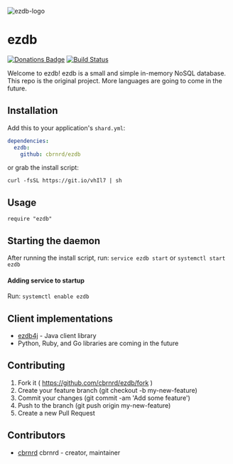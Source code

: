 ![ezdb-logo](https://i.imgur.com/v1VghNcl.png)
# ezdb
[![Donations Badge](https://yourdonation.rocks/images/badge.svg)](http://carterbrainerd.me/donations/)
[![Build Status](https://travis-ci.org/cbrnrd/ezdb.svg?branch=master)](https://travis-ci.org/cbrnrd/ezdb)

Welcome to ezdb! ezdb is a small and simple in-memory NoSQL database. This repo is the original project. More languages are going to come in the future.

## Installation

Add this to your application's `shard.yml`:

```yaml
dependencies:
  ezdb:
    github: cbrnrd/ezdb
```

or grab the install script:

```
curl -fsSL https://git.io/vhIl7 | sh
```

## Usage

```crystal
require "ezdb"
```

## Starting the daemon

After running the install script, run: `service ezdb start` or `systemctl start ezdb`

#### Adding service to startup
Run: `systemctl enable ezdb`

## Client implementations
* [ezdb4j](https://github.com/cbrnrd/ezdb4j) - Java client library
* Python, Ruby, and Go libraries are coming in the future

## Contributing

1. Fork it ( https://github.com/cbrnrd/ezdb/fork )
2. Create your feature branch (git checkout -b my-new-feature)
3. Commit your changes (git commit -am 'Add some feature')
4. Push to the branch (git push origin my-new-feature)
5. Create a new Pull Request

## Contributors

- [cbrnrd](https://github.com/cbrnrd) cbrnrd - creator, maintainer
